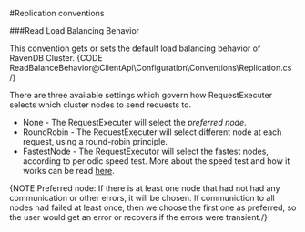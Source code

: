 ﻿#Replication conventions

###Read Load Balancing Behavior

This convention gets or sets the default load balancing behavior of RavenDB Cluster.
{CODE ReadBalanceBehavior@ClientApi\Configuration\Conventions\Replication.cs /}


There are three available settings which govern how RequestExecuter selects which cluster nodes to send requests to.

 * None - The RequestExecuter will select the _preferred node_.
 * RoundRobin - The RequestExecuter will select different node at each request, using a round-robin principle.
 * FastestNode - The RequestExecutor will select the fastest nodes, according to periodic speed test. More about the speed test and how it works can be read [here](../../../server/scaling-out/clustering/speed-test).

{NOTE Preferred node: If there is at least one node that had not had any communication or other errors, it will be chosen. If communiction to all nodes had failed at least once, then we choose the first one as preferred, so the user would get an error or recovers if the errors were transient./}
